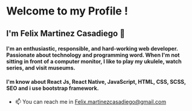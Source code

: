 # Welcome to my Profile !

## I'm Felix Martinez Casadiego 👋

#### I'm an enthusiastic, responsible, and hard-working web developer. Passionate about technology and programming word. When I'm not sitting in front of a computer monitor, I like to play my ukulele, watch series, and visit museums.

#### I'm know about React Js, React Native, JavaScript, HTML, CSS, SCSS, SEO and i use bootstrap framework.

- 📫 You can reach me in Felix.martinezcasadiego@gmail.com

